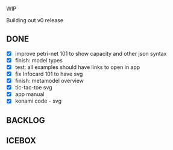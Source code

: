 WIP

Building out v0 release

DONE
----
- [x] improve petri-net 101 to show capacity and other json syntax
- [x] finish: model types
- [x] test: all examples should have links to open in app
- [x] fix Infocard 101 to have svg
- [x] finish: metamodel overview
- [x] tic-tac-toe svg 
- [x] app manual
- [x] konami code - svg

BACKLOG
-------

ICEBOX
------
